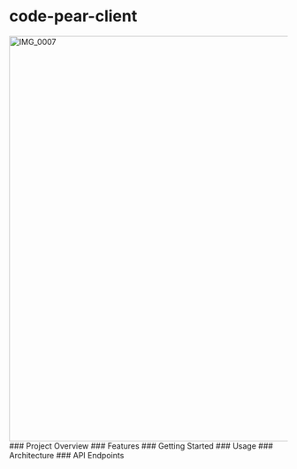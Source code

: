 # code-pear-client
<img width="734" alt="IMG_0007" src="https://github.com/user-attachments/assets/c232c040-c83f-44a6-b96b-4f06de3db6b1" width="200" />
### Project Overview
### Features
### Getting Started
### Usage
### Architecture
### API Endpoints
